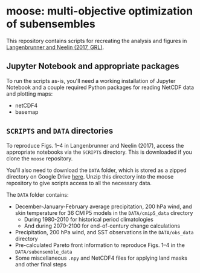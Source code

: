 # moose:  multi-objective optimization of subensembles

This repository contains scripts for recreating the analysis and figures in [Langenbrunner and Neelin (2017, GRL)](https://doi.org/10.1002/2017GL075226).

## Jupyter Notebook and appropriate packages
To run the scripts as-is, you'll need a working installation of Jupyter Notebook and a couple required Python packages for reading NetCDF data and plotting maps:
* netCDF4
* basemap

## ```SCRIPTS``` and ```DATA``` directories

To reproduce Figs. 1–4 in Langenbrunner and Neelin (2017), access the appropriate notebooks via the ```SCRIPTS``` directory.  This is downloaded if you clone the ```moose``` repository.

You'll also need to download the ```DATA``` folder, which is stored as a zipped directory on Google Drive [here](https://drive.google.com/file/d/1MNcl8nYhaHLvkQ1kfOdQCnG8tSSVcks4/view?usp=sharing).  Unzip this directory into the moose repository to give scripts access to all the necessary data.

The ```DATA``` folder contains:
* December-January-February average precipitation, 200 hPa wind, and skin temperature for 36 CMIP5 models in the ```DATA/cmip5_data``` directory
  * During 1980-2010 for historical period climatologies
  * And during 2070-2100 for end-of-century change calculations
* Precipitation, 200 hPa wind, and SST observations in the ```DATA/obs_data``` directory
* Pre-calculated Pareto front information to reproduce Figs. 1–4 in the ```DATA/subensemble_data```
* Some miscellaneous ```.npy``` and NetCDF4 files for applying land masks and other final steps
